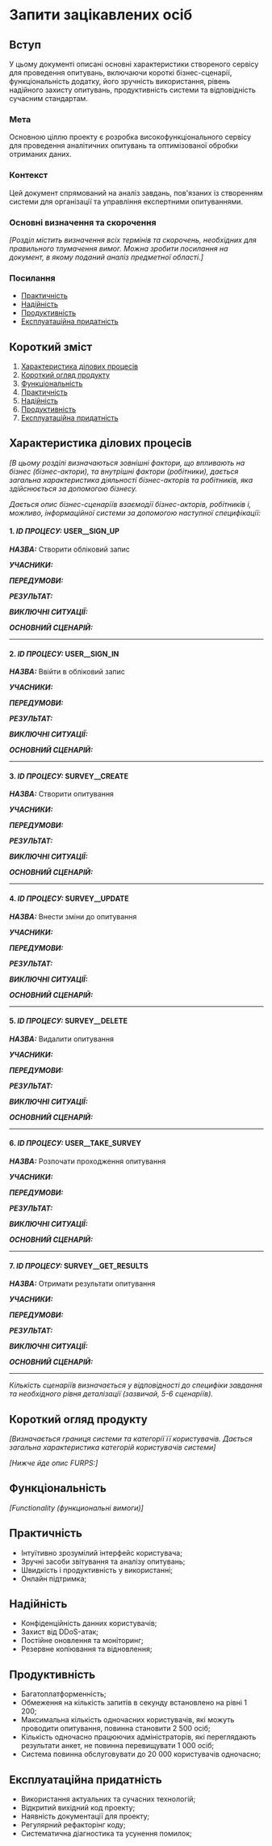 # Запити зацікавлених осіб

## Вступ

У цьому документі описані основні характеристики створеного сервісу для проведення опитувань, включаючи короткі бізнес-сценарії, функціональність додатку, його зручність використання, рівень надійного захисту опитувань, продуктивність системи та відповідність сучасним стандартам.

### Мета

Основною ціллю проекту є розробка високофункціонального сервісу для проведення аналітичних опитувань та оптимізованої обробки отриманих даних.

### Контекст

Цей документ спрямований на аналіз завдань, пов'язаних із створенням системи для організації та управління експертними опитуваннями.


### Основні визначення та скорочення

*[Розділ містить визначення всіх термінів та скорочень, необхідних для правильного
тлумачення вимог. Можна зробити посилання на документ, в якому поданий аналіз предметної області.]*


### Посилання

- [Практичність](https://www.trustradius.com/products/surveymonkey/reviews?qs=pros-and-cons#features-scorecard)
- [Надійність](https://owasp.org/www-project-top-ten/)
- [Продуктивність](https://1202performance.wordpress.com/atricles/how-to-write-performance-requirements-with-example/)
- [Експлуатаційна придатність](https://www.browserstack.com/guide/how-to-improve-software-quality)

## Короткий зміст

1. [Характеристика ділових процесів](#характеристика-ділових-процесів)
2. [Короткий огляд продукту](#короткии-огляд-продукту)
3. [Функціональність](#функціональність)
4. [Практичність](#практичність)
5. [Надійність](#надіиність)
6. [Продуктивність](#продуктивність)
7. [Експлуатаційна придатність](#експлуатаціина-придатність)

## Характеристика ділових процесів

*[В цьому розділі визначаються зовнішні фактори, що впливають на бізнес (бізнес-актори), 
та внутрішні фактори (робітники), дається загальна характеристика діяльності бізнес-акторів 
та робітників, яка здійснюється за допомогою бізнесу.*

*Дається опис бізнес-сценаріїв взаємодії бізнес-акторів, робітників і, можливо, інформаційної системи за допомогою наступної
специфікації:*

   
#### 1. ***ID ПРОЦЕСУ:*** USER__SIGN_UP
        
***НАЗВА:*** Створити обліковий запис
        
***УЧАСНИКИ:***
    
***ПЕРЕДУМОВИ:***
    
***РЕЗУЛЬТАТ:***
    
***ВИКЛЮЧНІ СИТУАЦІЇ:***
    
***ОСНОВНИЙ СЦЕНАРІЙ:***

---
   
#### 2. ***ID ПРОЦЕСУ:*** USER__SIGN_IN
        
***НАЗВА:*** Ввійти в обліковий запис
        
***УЧАСНИКИ:***
    
***ПЕРЕДУМОВИ:***
    
***РЕЗУЛЬТАТ:***
    
***ВИКЛЮЧНІ СИТУАЦІЇ:***
    
***ОСНОВНИЙ СЦЕНАРІЙ:***

---
   
#### 3. ***ID ПРОЦЕСУ:*** SURVEY__CREATE
        
***НАЗВА:*** Створити опитування
        
***УЧАСНИКИ:***
    
***ПЕРЕДУМОВИ:***
    
***РЕЗУЛЬТАТ:***
    
***ВИКЛЮЧНІ СИТУАЦІЇ:***
    
***ОСНОВНИЙ СЦЕНАРІЙ:***

---
   
#### 4. ***ID ПРОЦЕСУ:*** SURVEY__UPDATE
        
***НАЗВА:*** Внести зміни до опитування
        
***УЧАСНИКИ:***
    
***ПЕРЕДУМОВИ:***
    
***РЕЗУЛЬТАТ:***
    
***ВИКЛЮЧНІ СИТУАЦІЇ:***
    
***ОСНОВНИЙ СЦЕНАРІЙ:***

---
   
#### 5. ***ID ПРОЦЕСУ:*** SURVEY__DELETE
        
***НАЗВА:*** Видалити опитування
        
***УЧАСНИКИ:***
    
***ПЕРЕДУМОВИ:***
    
***РЕЗУЛЬТАТ:***
    
***ВИКЛЮЧНІ СИТУАЦІЇ:***
    
***ОСНОВНИЙ СЦЕНАРІЙ:***

---
   
#### 6. ***ID ПРОЦЕСУ:*** USER__TAKE_SURVEY
        
***НАЗВА:*** Розпочати проходження опитування
        
***УЧАСНИКИ:***
    
***ПЕРЕДУМОВИ:***
    
***РЕЗУЛЬТАТ:***
    
***ВИКЛЮЧНІ СИТУАЦІЇ:***
    
***ОСНОВНИЙ СЦЕНАРІЙ:***

---
   
#### 7. ***ID ПРОЦЕСУ:*** SURVEY__GET_RESULTS
        
***НАЗВА:*** Отримати результати опитування
        
***УЧАСНИКИ:***
    
***ПЕРЕДУМОВИ:***
    
***РЕЗУЛЬТАТ:***
    
***ВИКЛЮЧНІ СИТУАЦІЇ:***
    
***ОСНОВНИЙ СЦЕНАРІЙ:***

---

*Кількість сценаріїв визначається у відповідності до специфіки завдання та необхідного 
рівня деталізації (зазвичай, 5-6 сценаріїв).*

## Короткий огляд продукту

*[Визначається границя системи та категорії її користувачів. Дається загальна характеристика категорій користувачів
системи]*

*[Нижче йде опис FURPS:]*


## Функціональність

*[Functionality (функциональні вимоги)]*

## Практичність

- Інтуїтивно зрозумілий інтерфейс користувача;
- Зручні засоби звітування та аналізу опитувань;
- Швидкість і продуктивність у використанні;
- Онлайн підтримка;

## Надійність

- Конфіденційність данних користувачів;
- Захист від DDoS-атак;
- Постійне оновлення та моніторинг;
- Резервне копіювання та відновлення;

## Продуктивність

- Багатоплатформенність;
- Обмеження на кількість запитів в секунду встановлено на рівні 1 200;
- Максимальна кількість одночасних користувачів, які можуть проводити опитування, повинна становити 2 500 осіб;
- Кількість одночасно працюючих адміністраторів, які переглядають результати анкет, не повинна перевищувати 1 000 осіб;
- Система повинна обслуговувати до 20 000 користувачів одночасно;

## Експлуатаційна придатність

- Використання актуальних та сучасних технологій;
- Відкритий вихідний код проекту;
- Наявність документації для проекту;
- Регулярний рефакторінг коду;
- Систематична діагностика та усунення помилок;
